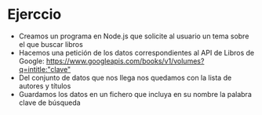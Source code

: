 # Ejerccio #

- Creamos un programa en Node.js que solicite al usuario un tema sobre el que buscar libros
- Hacemos una petición de los datos correspondientes al API de Libros de Google:
<https://www.googleapis.com/books/v1/volumes?q=intitle:"clave">
- Del conjunto de datos que nos llega nos quedamos con la lista de autores y títulos
- Guardamos los datos en un fichero que incluya en su nombre la palabra clave de búsqueda